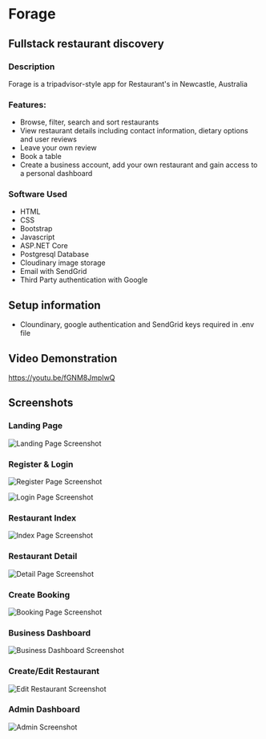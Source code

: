 # Forage

## Fullstack restaurant discovery

### Description

Forage is a tripadvisor-style app for Restaurant's in Newcastle, Australia

### Features:

- Browse, filter, search and sort restaurants
- View restaurant details including contact information, dietary options and user reviews
- Leave your own review
- Book a table
- Create a business account, add your own restaurant and gain access to a personal dashboard

### Software Used

- HTML
- CSS
- Bootstrap
- Javascript
- ASP.NET Core
- Postgresql Database
- Cloudinary image storage
- Email with SendGrid
- Third Party authentication with Google

## Setup information

- Cloundinary, google authentication and SendGrid keys required in .env file

## Video Demonstration

https://youtu.be/fGNM8JmpIwQ

## Screenshots

### Landing Page

![Landing Page Screenshot](./wwwroot/images/screenshots/landing-page.png)

### Register & Login

![Register Page Screenshot](./wwwroot/images/screenshots/register-page.png)

![Login Page Screenshot](./wwwroot/images/screenshots/login-page.png)

### Restaurant Index

![Index Page Screenshot](./wwwroot/images/screenshots/index-page.png)

### Restaurant Detail

![Detail Page Screenshot](./wwwroot/images/screenshots/detail-page.png)

### Create Booking
![Booking Page Screenshot](./wwwroot/images/screenshots/create-booking.png)

### Business Dashboard
![Business Dashboard Screenshot](./wwwroot/images/screenshots/business-dashboard.png)

### Create/Edit Restaurant
![Edit Restaurant Screenshot](./wwwroot/images/screenshots/create-edit-restaurant.png)

### Admin Dashboard
![Admin Screenshot](./wwwroot/images/screenshots/admin-dashboard.png)
